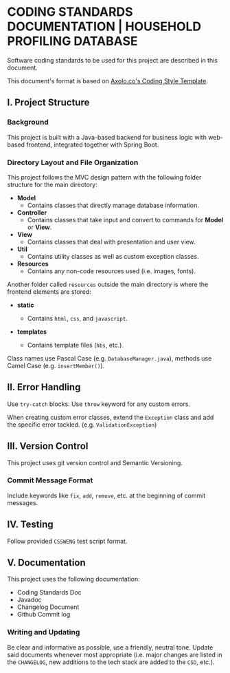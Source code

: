 # CODING STANDARDS DOCUMENTATION | HOUSEHOLD PROFILING DATABASE
Software coding standards to be used for this project are described in this document.

This document's format is based on [Axolo.co's Coding Style Template](https://axolo.co/blog/p/coding-style-template).

## I. Project Structure
### Background
This project is built with a Java-based backend for business logic with web-based frontend, integrated together with Spring Boot.
### Directory Layout and File Organization
This project follows the MVC design pattern with the following folder structure for the main directory:
- **Model**
  - Contains classes that directly manage database information.
- **Controller**
  - Contains classes that take input and convert to commands for **Model** or **View**.
- **View**
  - Contains classes that deal with presentation and user view.
- **Util**
  - Contains utility classes as well as custom exception classes.
- **Resources**
  - Contains any non-code resources used (i.e. images, fonts).

Another folder called `resources` outside the main directory is where the frontend elements are stored:
- **static**
  - Contains `html`, `css`, and `javascript`.


- **templates**
  - Contains template files (`hbs`, etc.).



Class names use Pascal Case (e.g. `DatabaseManager.java`), methods use Camel Case (e.g. `insertMember()`).

## II. Error Handling
Use `try-catch` blocks. Use `throw` keyword for any custom errors.

When creating custom error classes, extend the `Exception` class and add the specific error tackled. (e.g. `ValidationException`)


## III. Version Control
This project uses git version control and Semantic Versioning.

### Commit Message Format
Include keywords like `fix`, `add`, `remove`, etc. at the beginning of commit messages.


## IV. Testing
Follow provided `CSSWENG` test script format.

## V. Documentation
This project uses the following documentation:
- Coding Standards Doc
- Javadoc
- Changelog Document
- Github Commit log

### Writing and Updating
Be clear and informative as possible, use a friendly, neutral tone.
Update said documents whenever most appropriate (i.e. major changes are listed in the `CHANGELOG`, new additions to the tech stack are added to the `CSD`, etc.).

